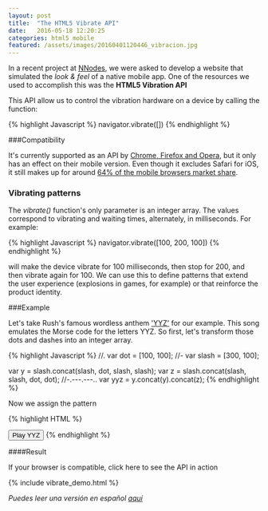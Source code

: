```yaml
---
layout: post
title:  "The HTML5 Vibrate API"
date:   2016-05-18 12:20:25
categories: html5 mobile
featured: /assets/images/20160401120446_vibracion.jpg
---
```


In a recent project at [NNodes](http://nnodes.com/blog), we were asked to develop a website that simulated the *look & feel* of a native mobile app.
One of the resources we used to accomplish this was the **HTML5 Vibration API**


This API allow us to control the vibration hardware on a device by calling the function:

{% highlight Javascript %}
navigator.vibrate([])
{% endhighlight %}

###Compatibility

It's currently supported as an API by [Chrome, Firefox and Opera](http://caniuse.com/#feat=vibration), but it only has an effect on their mobile version.
Even though it excludes Safari for iOS, it still makes up for around [64% of the mobile browsers market share](https://www.netmarketshare.com/browser-market-share.aspx?qprid=1&qpcustomb=1).

### Vibrating patterns

The *vibrate()* function's only parameter is an integer array. The values correspond to vibrating and
waiting times, alternately, in milliseconds. For example:

{% highlight Javascript %}
navigator.vibrate([100, 200, 100])
{% endhighlight %}

will make the device vibrate for 100 milliseconds, then stop for 200, and then vibrate again for 100.
We can use this to define patterns that extend the user experience (explosions in games, for example) or that reinforce the product identity.

###Example

Let's take Rush's famous wordless anthem ['YYZ'](https://play.spotify.com/track/1E0ONfqq74b4gYhdlyhMSB) for our example.
This song emulates the Morse code for the letters YYZ. So first, let's transform those dots and dashes
into an integer array.

{% highlight Javascript %}
//.
var dot = [100, 100];
//-
var slash = [300, 100];

var y = slash.concat(slash, dot, slash, slash);
var z = slash.concat(slash, slash, dot, dot);
//-.---.---..
var yyz = y.concat(y).concat(z);
{% endhighlight %}

Now we assign the pattern

{% highlight HTML %}
<script>
  function playYYZ(){
    navigator.vibrate = navigator.vibrate;
    if (navigator.vibrate) {
      navigator.vibrate(yyz);
    }
  }
</script>

<button id="yyz-demo"
  onclick="playYYZ();">
  Play YYZ
</button>
{% endhighlight %}

####Result

If your browser is compatible, click here to see the API in action

{% include vibrate_demo.html %}


*Puedes leer una versión en español [aquí](http://nnodes.com/blog/2016/usando-la-vibration-api-de-html5)*
